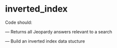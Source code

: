 # inverted_index
Code should:

— Returns all Jeopardy answers relevant to a search

— Build an inverted index data stucture